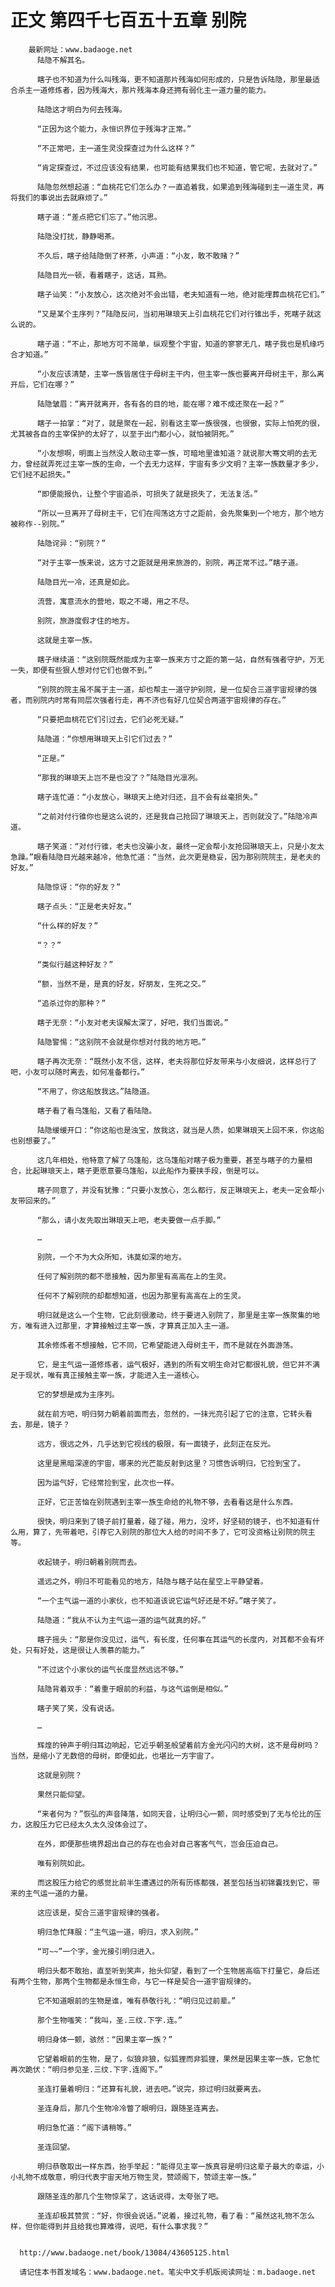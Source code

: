 # 正文 第四千七百五十五章 别院
        最新网址：www.badaoge.net
          陆隐不解其名。
      
          瞎子也不知道为什么叫残海，更不知道那片残海如何形成的，只是告诉陆隐，那里最适合杀主一道修炼者，因为残海大，那片残海本身还拥有弱化主一道力量的能力。
      
          陆隐这才明白为何去残海。
      
          “正因为这个能力，永恒识界位于残海才正常。”
      
          “不正常吧，主一道生灵没探查过为什么这样？”
      
          “肯定探查过，不过应该没有结果，也可能有结果我们也不知道，管它呢，去就对了。”
      
          陆隐忽然想起道：“血桃花它们怎么办？一直追着我，如果追到残海碰到主一道生灵，再将我们的事说出去就麻烦了。”
      
          瞎子道：“差点把它们忘了。”他沉思。
      
          陆隐没打扰，静静喝茶。
      
          不久后，瞎子给陆隐倒了杯茶，小声道：“小友，敢不敢赌？”
      
          陆隐目光一顿，看着瞎子，这话，耳熟。
      
          瞎子讪笑：“小友放心，这次绝对不会出错，老夫知道有一地，绝对能埋葬血桃花它们。”
      
          “又是某个主序列？”陆隐反问，当初用琳琅天上引血桃花它们对行锥出手，死瞎子就这么说的。
      
          瞎子道：“不止，那地方可不简单，纵观整个宇宙，知道的寥寥无几，瞎子我也是机缘巧合才知道。”
      
          “小友应该清楚，主宰一族皆居住于母树主干内，但主宰一族也要离开母树主干，那么离开后，它们在哪？”
      
          陆隐皱眉：“离开就离开，各有各的目的地，能在哪？难不成还聚在一起？”
      
          瞎子一拍掌：“对了，就是聚在一起，别看这主宰一族很强，也很傲，实际上怕死的很，尤其被各自的主宰保护的太好了，以至于出门都小心，就怕被阴死。”
      
          “小友想啊，明面上当然没人敢动主宰一族，可暗地里谁知道？就说那大骞文明的去无力，曾经就弄死过主宰一族的生命，一个去无力这样，宇宙有多少文明？主宰一族数量才多少，它们经不起损失。”
      
          “即便能报仇，让整个宇宙追杀，可损失了就是损失了，无法复活。”
      
          “所以一旦离开了母树主干，它们在闯荡这方寸之距前，会先聚集到一个地方，那个地方被称作--别院。”
      
          陆隐诧异：“别院？”
      
          “对于主宰一族来说，这方寸之距就是用来旅游的，别院，再正常不过。”瞎子道。
      
          陆隐目光一冷，还真是如此。
      
          流营，寓意流水的营地，取之不竭，用之不尽。
      
          别院，旅游度假才住的地方。
      
          这就是主宰一族。
      
          瞎子继续道：“这别院既然能成为主宰一族来方寸之距的第一站，自然有强者守护，万无一失，即便有些狠人想对付它们也做不到。”
      
          “别院的院主虽不属于主一道，却也帮主一道守护别院，是一位契合三道宇宙规律的强者，而别院内时常有同层次强者行走，再不济也有好几位契合两道宇宙规律的存在。”
      
          “只要把血桃花它们引过去，它们必死无疑。”
      
          陆隐道：“你想用琳琅天上引它们过去？”
      
          “正是。”
      
          “那我的琳琅天上岂不是也没了？”陆隐目光凛冽。
      
          瞎子连忙道：“小友放心，琳琅天上绝对归还，且不会有丝毫损失。”
      
          “之前对付行锥你也是这么说的，还是我自己抢回了琳琅天上，否则就没了。”陆隐冷声道。
      
          瞎子笑道：“对付行锥，老夫也没骗小友，最终一定会帮小友抢回琳琅天上，只是小友太急躁。”眼看陆隐目光越来越冷，他急忙道：“当然，此次更是稳妥，因为那别院院主，是老夫的好友。”
      
          陆隐惊讶：“你的好友？”
      
          瞎子点头：“正是老夫好友。”
      
          “什么样的好友？”
      
          “？？”
      
          “类似行越这种好友？”
      
          “额，当然不是，是真的好友，好朋友，生死之交。”
      
          “追杀过你的那种？”
      
          瞎子无奈：“小友对老夫误解太深了，好吧，我们当面说。”
      
          陆隐警惕：“这别院不会就是你想对付我的地方吧。”
      
          瞎子再次无奈：“既然小友不信，这样，老夫将那位好友带来与小友细说，这样总行了吧，小友可以随时离去，如何准备都行。”
      
          “不用了，你这船放我这。”陆隐道。
      
          瞎子看了看乌篷船，又看了看陆隐。
      
          陆隐缓缓开口：“你这船也是浊宝，放我这，就当是人质，如果琳琅天上回不来，你这船也别想要了。”
      
          这几年相处，他特意了解了乌篷船，这乌篷船对瞎子极为重要，甚至与瞎子的力量相合，比起琳琅天上，瞎子更愿意要乌篷船，以此船作为要挟手段，倒是可以。
      
          瞎子同意了，并没有犹豫：“只要小友放心，怎么都行，反正琳琅天上，老夫一定会帮小友带回来的。”
      
          “那么，请小友先取出琳琅天上吧，老夫要做一点手脚。”
      
          …
      
          别院，一个不为大众所知，讳莫如深的地方。
      
          任何了解别院的都不愿接触，因为那里有高高在上的生灵。
      
          任何不了解别院的却都想知道，也因为那里有高高在上的生灵。
      
          明归就是这么一个生物，它此刻很激动，终于要进入别院了，那里是主宰一族聚集的地方，唯有进入过那里，才算接触过主宰一族，才算真正加入主一道。
      
          其余修炼者不想接触，它不同，它希望能进入母树主干，而不是就在外面游荡。
      
          它，是主气运一道修炼者，运气极好，遇到的所有文明生命对它都很礼貌，但它并不满足于现状，唯有真正接触主宰一族，才能进入主一道核心。
      
          它的梦想是成为主序列。
      
          就在前方吧，明归努力朝着前面而去，忽然的，一抹光亮引起了它的注意，它转头看去，那是，镜子？
      
          远方，很远之外，几乎达到它视线的极限，有一面镜子，此刻正在反光。
      
          这里是黑暗深邃的宇宙，哪来的光芒能反射到这里？习惯告诉明归，它捡到宝了。
      
          因为运气好，它经常捡到宝，此次也一样。
      
          正好，它正苦恼在别院遇到主宰一族生命给的礼物不够，去看看这是什么东西。
      
          很快，明归来到了镜子前打量着，碰了碰，用力，没坏，好坚韧的镜子，也不知道有什么用，算了，先带着吧，引荐它入别院的那位大人给的时间不多了，它可没资格让别院的院主等。
      
          收起镜子，明归朝着别院而去。
      
          遥远之外，明归不可能看见的地方，陆隐与瞎子站在星空上平静望着。
      
          “一个主气运一道的小家伙，也不知道该说它运气好还是不好。”瞎子笑了。
      
          陆隐道：“我从不认为主气运一道的运气就真的好。”
      
          瞎子摇头：“那是你没见过，运气，有长度，任何事在其运气的长度内，对其都不会有坏处，只有好处，这是很让人羡慕的能力。”
      
          “不过这个小家伙的运气长度显然远远不够。”
      
          陆隐背着双手：“着重于眼前的利益，与这气运倒是相似。”
      
          瞎子笑了笑，没有说话。
      
          …
      
          辉煌的钟声于明归耳边响起，它近乎朝圣般望着前方金光闪闪的大树，这不是母树吗？当然，是缩小了无数倍的母树，即便如此，也堪比一方宇宙了。
      
          这就是别院？
      
          果然只能仰望。
      
          “来者何为？”恢弘的声音降落，如同天音，让明归心一颤，同时感受到了无与伦比的压力，这股压力它已经太久太久没体会过了。
      
          在外，即便那些境界超出自己的存在也会对自己客客气气，岂会压迫自己。
      
          唯有别院如此。
      
          而这股压力给它的感觉比前半生遭遇过的所有历练都强，甚至包括当初锦囊找到它，带来的主气运一道的力量。
      
          这应该是，契合三道宇宙规律的强者。
      
          明归急忙拜服：“主气运一道，明归，求入别院。”
      
          “可~~”一个字，金光接引明归进入。
      
          明归头都不敢抬，直至听到笑声，抬头仰望，看到了一个生物居高临下打量它，身后还有两个生物，那两个生物都是永恒生命，与它一样是契合一道宇宙规律的。
      
          它不知道眼前的生物是谁，唯有恭敬行礼：“明归见过前辈。”
      
          那个生物嗤笑：“我叫，圣.三纹.下字.连。”
      
          明归身体一颤，骇然：“因果主宰一族？”
      
          它望着眼前的生物，是了，似狼非狼，似狐狸而非狐狸，果然是因果主宰一族，它急忙再次跪伏：“明归参见圣.三纹.下字.连阁下。”
      
          圣连打量着明归：“还算有礼貌，进去吧。”说完，掠过明归就要离去。
      
          圣连身后，那几个生物冷冷瞥了眼明归，跟随圣连离去。
      
          明归急忙道：“阁下请稍等。”
      
          圣连回望。
      
          明归恭敬取出一样东西，抬手举起：“能得见主宰一族真容是明归这辈子最大的幸运，小小礼物不成敬意，明归代表宇宙天地万物生灵，赞颂阁下，赞颂主宰一族。”
      
          跟随圣连的那几个生物惊呆了，这话说得，太夸张了吧。
      
          圣连却极其赞赏：“好，你很会说话。”说着，接过礼物，看了看：“虽然这礼物不怎么样，但你能得到并且给我也算难得，说吧，有什么事求我？”
      
      
      http://www.badaoge.net/book/13084/43605125.html
      
      请记住本书首发域名：www.badaoge.net。笔尖中文手机版阅读网址：m.badaoge.net